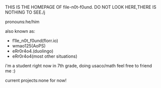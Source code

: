 THIS IS THE HOMEPAGE OF file-n0t-f0und.
DO NOT LOOK HERE,THERE IS NOTHING TO SEE./j

pronouns:he/him

also known as:
- f1le_n0t_f0und(florr.io)
- wmao125(AoPS)
- eRr0r4o4.(duolingo)
- eRr0r4o4(most other situations)

i'm a student right now in 7th grade, doing usaco/math
feel free to friend me :)

current projects:none for now!
